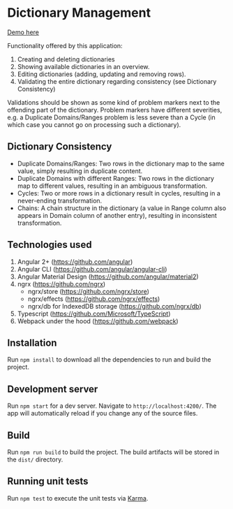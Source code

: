 # Dictionary Management

[Demo here](https://jscriptcoder.github.io/dictionary-management/)

Functionality offered by this application:

1. Creating and deleting dictionaries
2. Showing available dictionaries in an overview.
3. Editing dictionaries (adding, updating and removing rows).
4. Validating the entire dictionary regarding consistency (see Dictionary Consistency)

Validations should be shown as some kind of problem markers next to the offending part of the dictionary. Problem markers have different severities, e.g. a Duplicate Domains/Ranges problem is less severe than a Cycle (in which case you cannot go on processing such a dictionary).

## Dictionary Consistency
- Duplicate Domains/Ranges: Two rows in the dictionary map to the same value, simply resulting in duplicate content.
- Duplicate Domains with different Ranges: Two rows in the dictionary map to different values, resulting in an ambiguous transformation.
- Cycles: Two or more rows in a dictionary result in cycles, resulting in a never-ending transformation.
- Chains: A chain structure in the dictionary (a value in Range column also appears in Domain column of another entry), resulting in inconsistent transformation.

## Technologies used

1. Angular 2+ (https://github.com/angular)
2. Angular CLI (https://github.com/angular/angular-cli)
3. Angular Material Design (https://github.com/angular/material2)
4. ngrx (https://github.com/ngrx)
   * ngrx/store (https://github.com/ngrx/store)
   * ngrx/effects (https://github.com/ngrx/effects)
   * ngrx/db for IndexedDB storage (https://github.com/ngrx/db)
5. Typescript (https://github.com/Microsoft/TypeScript)
6. Webpack under the hood (https://github.com/webpack)

## Installation

Run `npm install` to download all the dependencies to run and build the project.

## Development server

Run `npm start` for a dev server. Navigate to `http://localhost:4200/`. The app will automatically reload if you change any of the source files.

## Build

Run `npm run build` to build the project. The build artifacts will be stored in the `dist/` directory.

## Running unit tests

Run `npm test` to execute the unit tests via [Karma](https://karma-runner.github.io).
